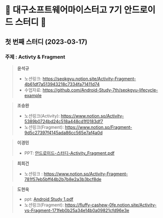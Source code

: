 # 🏫 대구소프트웨어마이스터고 7기 안드로이드 스터디 🤖

## 첫 번째 스터디 (2023-03-17)
### 주제 : Activty & Fragment
> **윤석규**
> 
> - 노션링크: https://seokgyu.notion.site/Activity-Fragment-4b61df7a513943218c7334fa71411d74
> - 수업자료: https://github.com/Android-Study-7th/seokgyu-lifecycle-example

> **조승완**
> 
> - 노션링크(Activity): https://www.notion.so/Activity-5389b0724bd24c518a448cd1f0183df7
> - 노션링크(Fragment): https://www.notion.so/Fragment-9d5c27397f4145ada86cc565e7af4a0d

> **이경민**
> 
> - PPT: [안드로이드-스터디-Activity_Fragment.pdf](https://github.com/Android-Study-7th/.github/files/10999431/-.-Activity_Fragment.pdf)

> **최희건**
> 
> - 노션링크 : https://www.notion.so/Activity-Fragment-781f57eb5bff44b2b7b8e2a3b3bcf8de

> **도현욱**
> - ppt: [Android Study 1.pdf](https://github.com/Android-Study-7th/.github/files/10999437/Android.Study.1.pdf)
> - 노션링크(Fragment): https://fluffy-cashew-0fe.notion.site/Activity-vs-Fragment-171feb0b25a34e14b0a09821cfd96e3e
